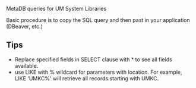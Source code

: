 MetaDB queries for UM System Libraries

Basic procedure is to copy the SQL query and then past in your application (DBeaver, etc.)

## Tips
- Replace specified fields in SELECT clause with * to see all fields available.
- use LIKE with % wildcard for parameters with location. For example, LIKE 'UMKC%' will retrieve all records starting with UMKC. 